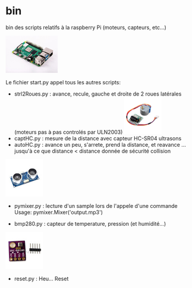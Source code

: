 # bin
bin des scripts relatifs à la raspberry Pi (moteurs, capteurs, etc...)

![RaspberryPi4](images/raspberry-pi-4.jpg "RaspberryPi4")

Le fichier start.py appel tous les autres scripts:
-	strl2Roues.py 	: avance, recule, gauche et droite de 2 roues latérales (moteurs pas à pas controlés par ULN2003)
![Moteur_28byj-48_avec_ULN2003](images/28byj-48.png "Moteur_28byj-48_avec_ULN2003")
-	captHC.py 	: mesure de la distance avec capteur HC-SR04 ultrasons
-	autoHC.py	: avance un peu, s'arrete, prend la distance, et reavance ... jusqu'à ce que distance < distance donnée de sécurité collision

![HC-SR04_ultrasons](images/HC-SR04_100x100.jpg "HC-SR04_ultrasons")

- pymixer.py :  lecture d'un sample lors de l'appele d'une commande 
                Usage: pymixer.Mixer('output.mp3')

- bmp280.py : capteur de temperature, pression (et humidité...)

![bme-bmp280_GYBMEP](images/bme-bmb280_GYBMEP.jpeg "bme-bmp280_GYBMEP")

-	reset.py	: Heu... Reset


